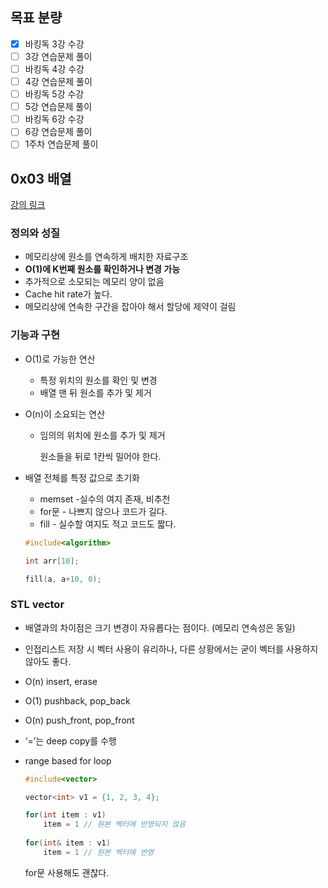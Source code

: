 ## 목표 분량

- [x]  바킹독 3강 수강
- [ ]  3강 연습문제 풀이
- [ ]  바킹독 4강 수강
- [ ]  4강 연습문제 풀이
- [ ]  바킹독 5강 수강
- [ ]  5강 연습문제 풀이
- [ ]  바킹독 6강 수강
- [ ]  6강 연습문제 풀이
- [ ]  1주차 연습문제 풀이

## 0x03 배열

[강의 링크](https://youtu.be/mBeyFsHqzHg?si=vDtxeT4T8ImBuzyZ)

### 정의와 성질

- 메모리상에 원소를 연속하게 배치한 자료구조
- **O(1)에 K번째 원소를 확인하거나 변경 가능**
- 추가적으로 소모되는 메모리 양이 없음
- Cache hit rate가 높다.
- 메모리상에 연속한 구간을 잡아야 해서 할당에 제약이 걸림

### 기능과 구현

- O(1)로 가능한 연산
    - 특정 위치의 원소를 확인 및 변경
    - 배열 맨 뒤 원소를 추가 및 제거
- O(n)이 소요되는 연산
    - 임의의 위치에 원소를 추가 및 제거
        
        원소들을 뒤로 1칸씩 밀어야 한다.
        
- 배열 전체를 특정 값으로 초기화
    - memset -실수의 여지 존재, 비추천
    - for문 - 나쁘지 않으나 코드가 길다.
    - fill - 실수할 여지도 적고 코드도 짧다.
    
    ```cpp
    #include<algorithm>
    
    int arr[10];
    
    fill(a, a+10, 0);
    ```
    

### STL vector

- 배열과의 차이점은 크기 변경이 자유롭다는 점이다. (메모리 연속성은 동일)
- 인접리스트 저장 시 벡터 사용이 유리하나, 다른 상황에서는 굳이 벡터를 사용하지 않아도 좋다.
- O(n) insert, erase
- O(1) pushback, pop_back
- O(n) push_front, pop_front
- ‘=’는 deep copy를 수행
- range based for loop
    
    ```cpp
    #include<vector>
    
    vector<int> v1 = {1, 2, 3, 4};
    
    for(int item : v1)
    	item = 1 // 원본 벡터에 반영되지 않음
    	
    for(int& item : v1)
    	item = 1 // 원본 벡터에 반영
    ```
    
    for문 사용해도 괜찮다.